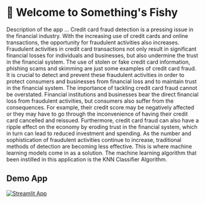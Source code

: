 # 🐠 Welcome to Something's Fishy


Description of the app ...
Credit card fraud detection is a pressing issue in the financial industry. With the increasing use of credit cards and online transactions, the opportunity for fraudulent activities also increases. Fraudulent activities in credit card transactions not only result in significant financial losses for individuals and businesses, but also undermine the trust in the financial system. The use of stolen or fake credit card information, phishing scams and skimming are just some examples of credit card fraud. It is crucial to detect and prevent these fraudulent activities in order to protect consumers and businesses from financial loss and to maintain trust in the financial system.
The importance of tackling credit card fraud cannot be overstated. Financial institutions and businesses bear the direct financial loss from fraudulent activities, but consumers also suffer from the consequences. For example, their credit score may be negatively affected or they may have to go through the inconvenience of having their credit card cancelled and reissued. Furthermore, credit card fraud can also have a ripple effect on the economy by eroding trust in the financial system, which in turn can lead to reduced investment and spending.
As the number and sophistication of fraudulent activities continue to increase, traditional methods of detection are becoming less effective. This is where machine learning models come in as a solution. The machine learning algorithm that been instilled in this application is the KNN Classifier Algorithm.

## Demo App

[![Streamlit App](https://static.streamlit.io/badges/streamlit_badge_black_white.svg)](https://starter-kit.streamlitapp.com/)

